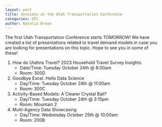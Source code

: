 ```yaml
---
layout: post
title: Sessions at the Utah Transportation Conference
categories: UTC
author: Natalia Brown
---
```


The first Utah Transportation Conference starts TOMORROW! We have created a list of presentations related to travel demand models in case you are looking for presentations on this topic. Hope to see you in some of these!

 1. How do Utahns Travel? 2023 Household Travel Survey Insights.
    - Date/Time: Tuesday October 24th @ 8:00am
    - Room: 300D
 2. Goodbye Excel. Hello Data Science
    - Day/Time: Tuesday October 24th @ 11:00am
    - Room: 300C
 3. Activity-Based Models: A Clearer Crystal Ball?
    - Day/Time: Tuesday October 24th @ 3:15pm
    - Room: Mountain 2
 4. Multi-Agency Data Showcasing
    - Day/Time: Wednesday October 25th @ 10:00am
    - Room: 200B

